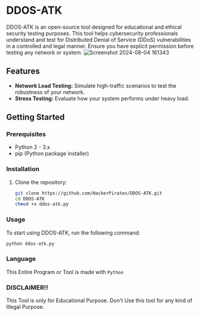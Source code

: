 # DDOS-ATK

DDOS-ATK is an open-source tool designed for educational and ethical security testing purposes. This tool helps cybersecurity professionals understand and test for Distributed Denial of Service (DDoS) vulnerabilities in a controlled and legal manner. Ensure you have explicit permission before testing any network or system.
![Screenshot 2024-08-04 161343](https://github.com/user-attachments/assets/d783344c-aacb-4e02-ab4b-998407f07c9b)
## Features

- **Network Load Testing:** Simulate high-traffic scenarios to test the robustness of your network.
- **Stress Testing:** Evaluate how your system performs under heavy load.

## Getting Started

### Prerequisites

- Python 2 - 3.x
- pip (Python package installer)

### Installation

1. Clone the repository:
    ```sh
    git clone https://github.com/HackerPirates/DDOS-ATK.git
    cd DDOS-ATK
    chmod +x ddos-atk.py
    ```

### Usage

To start using DDOS-ATK, run the following command:

```sh
python ddos-atk.py
```

### Language

This Entire Program or Tool is made with ``Python``

### DISCLAIMER!!
This Tool is only for Educational Purpose. Don't Use this tool for any kind of Illegal Purpose.
